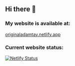 ## Hi there 👋
### My website is available at:
[originaladamtay.netlify.app](https://originaladamtay.netlify.app)
### Current website status:
[![Netlify Status](https://api.netlify.com/api/v1/badges/c86eb75b-2307-449a-8c48-0c5be47898ce/deploy-status)](https://app.netlify.com/sites/originaladamtay/deploys)
<!--
**theoriginalAdamTay/theoriginalAdamTay** is a ✨ _special_ ✨ repository because its `README.md` (this file) appears on your GitHub profile.

Here are some ideas to get you started:

- 🔭 I’m currently working on ...
- 🌱 I’m currently learning ...
- 👯 I’m looking to collaborate on ...
- 🤔 I’m looking for help with ...
- 💬 Ask me about ...
- 📫 How to reach me: ...
- 😄 Pronouns: ...
- ⚡ Fun fact: ...
-->
